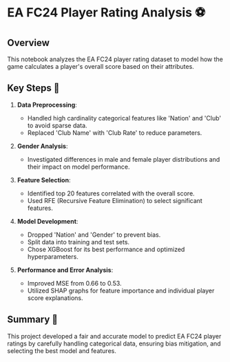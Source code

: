 # EA FC24 Player Rating Analysis ⚽

## Overview
This notebook analyzes the EA FC24 player rating dataset to model how the game calculates a player's overall score based on their attributes.

## Key Steps 🔑
1. **Data Preprocessing**:
   - Handled high cardinality categorical features like 'Nation' and 'Club' to avoid sparse data.
   - Replaced 'Club Name' with 'Club Rate' to reduce parameters.

2. **Gender Analysis**:
   - Investigated differences in male and female player distributions and their impact on model performance.

3. **Feature Selection**:
   - Identified top 20 features correlated with the overall score.
   - Used RFE (Recursive Feature Elimination) to select significant features.

4. **Model Development**: 
   - Dropped 'Nation' and 'Gender' to prevent bias.
   - Split data into training and test sets.
   - Chose XGBoost for its best performance and optimized hyperparameters.
     
5. **Performance and Error Analysis**:
   - Improved MSE from 0.66 to 0.53.
   - Utilized SHAP graphs for feature importance and individual player score explanations.

## Summary 📝
This project developed a fair and accurate model to predict EA FC24 player ratings by carefully handling categorical data, ensuring bias mitigation, and selecting the best model and features.
